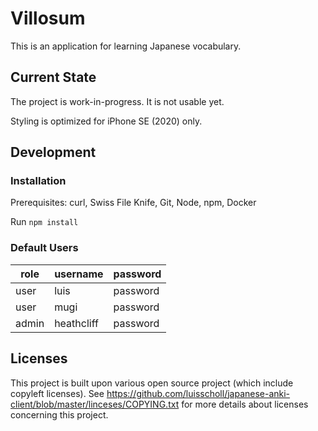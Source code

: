 # Villosum

This is an application for learning Japanese vocabulary.

## Current State

The project is work-in-progress. It is not usable yet.

Styling is optimized for iPhone SE (2020) only.

## Development

### Installation

Prerequisites: curl, Swiss File Knife, Git, Node, npm, Docker

Run `npm install`

### Default Users

| role  | username   | password |
| ----- | ---------- | -------- |
| user  | luis       | password |
| user  | mugi       | password |
| admin | heathcliff | password |

## Licenses

This project is built upon various open source project (which include copyleft licenses). See https://github.com/luisscholl/japanese-anki-client/blob/master/linceses/COPYING.txt for more details about licenses concerning this project.
